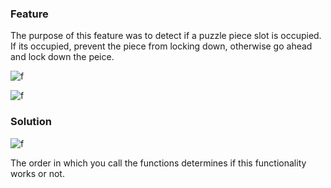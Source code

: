 ### Feature

The purpose of this feature was to detect if a puzzle piece slot is occupied. If its occupied, prevent the piece from locking down, otherwise go ahead and lock down the peice.

![f](https://imgur.com/BbMvb3Z.gif)

![f](https://imgur.com/gSKLXzF.gif)

### Solution

![f](https://imgur.com/tmyBxZg.png)

The order in which you call the functions determines if this functionality works or not.
